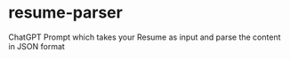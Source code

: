 # resume-parser
ChatGPT Prompt which takes your Resume as input and parse the content in JSON format
